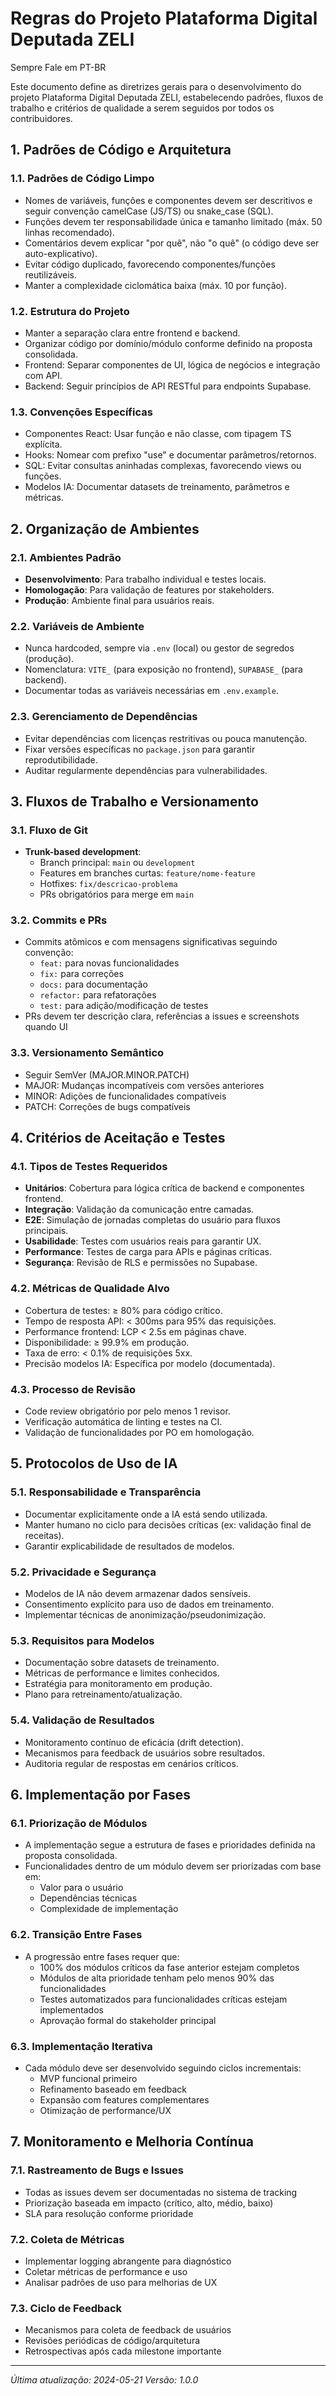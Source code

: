 # Regras do Projeto Plataforma Digital Deputada ZELI

Sempre Fale em PT-BR

Este documento define as diretrizes gerais para o desenvolvimento do projeto Plataforma Digital Deputada ZELI, estabelecendo padrões, fluxos de trabalho e critérios de qualidade a serem seguidos por todos os contribuidores.

## 1. Padrões de Código e Arquitetura

### 1.1. Padrões de Código Limpo

- Nomes de variáveis, funções e componentes devem ser descritivos e seguir convenção camelCase (JS/TS) ou snake_case (SQL).
- Funções devem ter responsabilidade única e tamanho limitado (máx. 50 linhas recomendado).
- Comentários devem explicar "por quê", não "o quê" (o código deve ser auto-explicativo).
- Evitar código duplicado, favorecendo componentes/funções reutilizáveis.
- Manter a complexidade ciclomática baixa (máx. 10 por função).

### 1.2. Estrutura do Projeto
- Manter a separação clara entre frontend e backend.
- Organizar código por domínio/módulo conforme definido na proposta consolidada.
- Frontend: Separar componentes de UI, lógica de negócios e integração com API.
- Backend: Seguir princípios de API RESTful para endpoints Supabase.

### 1.3. Convenções Específicas
- Componentes React: Usar função e não classe, com tipagem TS explícita.
- Hooks: Nomear com prefixo "use" e documentar parâmetros/retornos.
- SQL: Evitar consultas aninhadas complexas, favorecendo views ou funções.
- Modelos IA: Documentar datasets de treinamento, parâmetros e métricas.

## 2. Organização de Ambientes

### 2.1. Ambientes Padrão
- **Desenvolvimento**: Para trabalho individual e testes locais.
- **Homologação**: Para validação de features por stakeholders.
- **Produção**: Ambiente final para usuários reais.

### 2.2. Variáveis de Ambiente
- Nunca hardcoded, sempre via `.env` (local) ou gestor de segredos (produção).
- Nomenclatura: `VITE_` (para exposição no frontend), `SUPABASE_` (para backend).
- Documentar todas as variáveis necessárias em `.env.example`.

### 2.3. Gerenciamento de Dependências
- Evitar dependências com licenças restritivas ou pouca manutenção.
- Fixar versões específicas no `package.json` para garantir reprodutibilidade.
- Auditar regularmente dependências para vulnerabilidades.

## 3. Fluxos de Trabalho e Versionamento

### 3.1. Fluxo de Git
- **Trunk-based development**:
  - Branch principal: `main` ou `development`
  - Features em branches curtas: `feature/nome-feature`
  - Hotfixes: `fix/descricao-problema`
  - PRs obrigatórios para merge em `main`

### 3.2. Commits e PRs
- Commits atômicos e com mensagens significativas seguindo convenção:
  - `feat:` para novas funcionalidades
  - `fix:` para correções
  - `docs:` para documentação
  - `refactor:` para refatorações
  - `test:` para adição/modificação de testes
- PRs devem ter descrição clara, referências a issues e screenshots quando UI

### 3.3. Versionamento Semântico
- Seguir SemVer (MAJOR.MINOR.PATCH)
- MAJOR: Mudanças incompatíveis com versões anteriores
- MINOR: Adições de funcionalidades compatíveis
- PATCH: Correções de bugs compatíveis

## 4. Critérios de Aceitação e Testes

### 4.1. Tipos de Testes Requeridos
- **Unitários**: Cobertura para lógica crítica de backend e componentes frontend.
- **Integração**: Validação da comunicação entre camadas.
- **E2E**: Simulação de jornadas completas do usuário para fluxos principais.
- **Usabilidade**: Testes com usuários reais para garantir UX.
- **Performance**: Testes de carga para APIs e páginas críticas.
- **Segurança**: Revisão de RLS e permissões no Supabase.

### 4.2. Métricas de Qualidade Alvo
- Cobertura de testes: ≥ 80% para código crítico.
- Tempo de resposta API: < 300ms para 95% das requisições.
- Performance frontend: LCP < 2.5s em páginas chave.
- Disponibilidade: ≥ 99.9% em produção.
- Taxa de erro: < 0.1% de requisições 5xx.
- Precisão modelos IA: Específica por modelo (documentada).

### 4.3. Processo de Revisão
- Code review obrigatório por pelo menos 1 revisor.
- Verificação automática de linting e testes na CI.
- Validação de funcionalidades por PO em homologação.

## 5. Protocolos de Uso de IA

### 5.1. Responsabilidade e Transparência
- Documentar explicitamente onde a IA está sendo utilizada.
- Manter humano no ciclo para decisões críticas (ex: validação final de receitas).
- Garantir explicabilidade de resultados de modelos.

### 5.2. Privacidade e Segurança
- Modelos de IA não devem armazenar dados sensíveis.
- Consentimento explícito para uso de dados em treinamento.
- Implementar técnicas de anonimização/pseudonimização.

### 5.3. Requisitos para Modelos
- Documentação sobre datasets de treinamento.
- Métricas de performance e limites conhecidos.
- Estratégia para monitoramento em produção.
- Plano para retreinamento/atualização.

### 5.4. Validação de Resultados
- Monitoramento contínuo de eficácia (drift detection).
- Mecanismos para feedback de usuários sobre resultados.
- Auditoria regular de respostas em cenários críticos.

## 6. Implementação por Fases

### 6.1. Priorização de Módulos
- A implementação segue a estrutura de fases e prioridades definida na proposta consolidada.
- Funcionalidades dentro de um módulo devem ser priorizadas com base em:
  - Valor para o usuário
  - Dependências técnicas
  - Complexidade de implementação

### 6.2. Transição Entre Fases
- A progressão entre fases requer que:
  - 100% dos módulos críticos da fase anterior estejam completos
  - Módulos de alta prioridade tenham pelo menos 90% das funcionalidades
  - Testes automatizados para funcionalidades críticas estejam implementados
  - Aprovação formal do stakeholder principal

### 6.3. Implementação Iterativa
- Cada módulo deve ser desenvolvido seguindo ciclos incrementais:
  - MVP funcional primeiro
  - Refinamento baseado em feedback
  - Expansão com features complementares
  - Otimização de performance/UX

## 7. Monitoramento e Melhoria Contínua

### 7.1. Rastreamento de Bugs e Issues
- Todas as issues devem ser documentadas no sistema de tracking
- Priorização baseada em impacto (crítico, alto, médio, baixo)
- SLA para resolução conforme prioridade

### 7.2. Coleta de Métricas
- Implementar logging abrangente para diagnóstico
- Coletar métricas de performance e uso
- Analisar padrões de uso para melhorias de UX

### 7.3. Ciclo de Feedback
- Mecanismos para coleta de feedback de usuários
- Revisões periódicas de código/arquitetura
- Retrospectivas após cada milestone importante

---

*Última atualização: 2024-05-21*
*Versão: 1.0.0* 